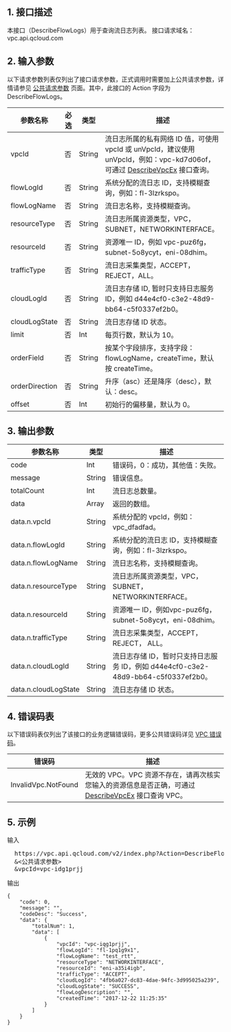 ## 1. 接口描述
 
本接口（DescribeFlowLogs）用于查询流日志列表。
接口请求域名：vpc.api.qcloud.com


## 2. 输入参数
以下请求参数列表仅列出了接口请求参数，正式调用时需要加上公共请求参数，详情请参见 <a href="https://cloud.tencent.com/document/product/215/4772" title="公共请求参数">公共请求参数</a> 页面。其中，此接口的 Action 字段为 DescribeFlowLogs。

| 参数名称 | 必选  | 类型 | 描述 |
|---------|---------|---------|---------|
| vpcId | 否 | String | 流日志所属的私有网络 ID 值，可使用 vpcId 或 unVpcId，建议使用 unVpcId，例如：vpc-kd7d06of，可通过 <a href="http://cloud.tencent.com/doc/api/245/%E6%9F%A5%E8%AF%A2%E7%A7%81%E6%9C%89%E7%BD%91%E7%BB%9C%E5%88%97%E8%A1%A8" title="DescribeVpcEx">DescribeVpcEx</a> 接口查询。 | 
| flowLogId | 否 | String | 系统分配的流日志 ID，支持模糊查询，例如：fl-3lzrkspo。|
| flowLogName | 否 | String | 流日志名称，支持模糊查询。 |
| resourceType | 否 | String | 流日志所属资源类型，VPC，SUBNET，NETWORKINTERFACE。 |
| resourceId | 否 | String | 资源唯一 ID，例如 vpc-puz6fg，subnet-5o8ycyt，eni-08dhim。 |
| trafficType | 否 | String | 流日志采集类型，ACCEPT，REJECT，ALL。 |
| cloudLogId | 否 | String | 流日志存储 ID, 暂时只支持日志服务 ID，例如 d44e4cf0-c3e2-48d9-bb64-c5f0337ef2b0。 |
| cloudLogState | 否 | String | 流日志存储 ID 状态。 |
| limit | 否 | Int | 每页行数，默认为 10。 |
| orderField | 否 | String | 按某个字段排序，支持字段：flowLogName，createTime，默认按 createTime。 |
| orderDirection | 否 | String | 升序（asc）还是降序（desc），默认：desc。 |
| offset | 否 | Int | 初始行的偏移量，默认为 0。|

## 3. 输出参数

| 参数名称 | 类型 | 描述|
|---------|---------|---------|
| code| Int | 错误码，0：成功，其他值：失败。 |
| message |  String | 错误信息。 |
| totalCount |  Int | 流日志总数量。 |
| data | Array  | 返回的数组。 |
| data.n.vpcId | String | 系统分配的 vpcId，例如：vpc_dfadfad。|
| data.n.flowLogId | String | 系统分配的流日志 ID，支持模糊查询，例如：fl-3lzrkspo。|
| data.n.flowLogName | String | 流日志名称，支持模糊查询。 |
| data.n.resourceType | String | 流日志所属资源类型，VPC，SUBNET，NETWORKINTERFACE。 |
| data.n.resourceId | String | 资源唯一 ID，例如vpc-puz6fg，subnet-5o8ycyt，eni-08dhim。 |
| data.n.trafficType | String | 流日志采集类型，ACCEPT，REJECT， ALL。 |
| data.n.cloudLogId | String | 流日志存储 ID，暂时只支持日志服务 ID，例如 d44e4cf0-c3e2-48d9-bb64-c5f0337ef2b0。 |
| data.n.cloudLogState | String | 流日志存储 ID 状态。 |


## 4. 错误码表
以下错误码表仅列出了该接口的业务逻辑错误码，更多公共错误码详见 <a href="https://cloud.tencent.com/doc/api/245/4924" title="VPC错误码">VPC 错误码</a>。
 
| 错误码 | 描述 |
|---------|---------|
| InvalidVpc.NotFound | 无效的 VPC。VPC 资源不存在，请再次核实您输入的资源信息是否正确，可通过 <a href="http://cloud.tencent.com/doc/api/245/%E6%9F%A5%E8%AF%A2%E7%A7%81%E6%9C%89%E7%BD%91%E7%BB%9C%E5%88%97%E8%A1%A8" title="DescribeVpcEx">DescribeVpcEx</a> 接口查询 VPC。 |

## 5. 示例
 
输入
<pre>
  https://vpc.api.qcloud.com/v2/index.php?Action=DescribeFlowLogs
  &<公共请求参数>
  &vpcId=vpc-idg1prjj
</pre>

输出

```
{
    "code": 0,
    "message": "",
    "codeDesc": "Success",
    "data": {
        "totalNum": 1,
        "data": [
            {
                "vpcId": "vpc-iqg1prjj",
                "flowLogId": "fl-1pq1g9x1",
                "flowLogName": "test_rtt",
                "resourceType": "NETWORKINTERFACE",
                "resourceId": "eni-a35i4igb",
                "trafficType": "ACCEPT",
                "cloudLogId": "4fb6a027-dc83-4dae-94fc-3d995025a239",
                "cloudLogState": "SUCCESS",
                "flowLogDescription": "",
                "createdTime": "2017-12-22 11:25:35"
            }
        ]
    }
}
```
